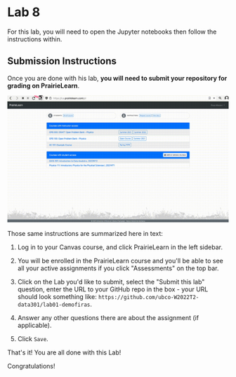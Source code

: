 # Lab 8

For this lab, you will need to open the Jupyter notebooks then follow the instructions within.

## Submission Instructions

Once you are done with his lab, **you will need to submit your repository for grading on PrairieLearn**.

![Gif animation showing how to submit a lab on PrairieLearn, the steps are summarized below in text.](images/prairielearn_submitlab.gif)

Those same instructions are summarized here in text:

1. Log in to your Canvas course, and click PrairieLearn in the left sidebar.

1. You will be enrolled in the PrairieLearn course and you'll be able to see all your active assignments if you click "Assessments" on the top bar.

1. Click on the Lab you'd like to submit, select the "Submit this lab" question, enter the URL to your GitHub repo in the box - your URL should look something like: `https://github.com/ubco-W2022T2-data301/lab01-demofiras`.

1. Answer any other questions there are about the assignment (if applicable).

1. Click `Save`.

That's it! You are all done with this Lab!

Congratulations!
